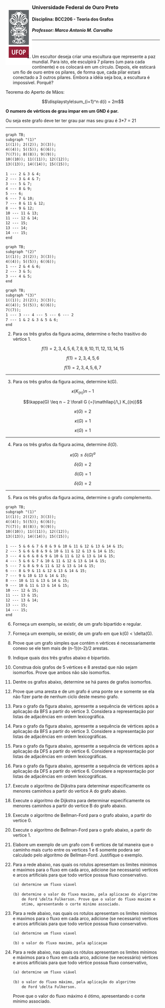 <img 
    style="
        float: left; 
        height: 180px;
        margin-top: 28px;
    "
    align="left"
    src="../assets/ufop.png" 
/>

### Universidade Federal de Ouro Preto
#### Disciplina: BCC206 - Teoria dos Grafos
##### Professor: Marco Antonio M. Carvalho

<hr/>
<br/>

1.  Um escultor deseja criar uma escultura que represente a paz mundial. 
    Para isto, ele esculpirá 7 pilares (um para cada continente) e os 
    colocará em um círculo. Depois, ele esticará um fio de ouro entre os 
    pilares, de forma que, cada pilar estará conectado a 3 outros pilares.
    Embora a idéia seja boa, a escultura é impossível.
    Porquê?

Teorema do Aperto de Mãos:

```math
\displaystyle\sum_{i=1}^n d(i) = 2m
```

**O numero de vértices de grau impar em um GND é par.**

Ou seja este grafo deve ter ter grau par mas seu grau é 3*7 = 21

<hr/>

```mermaid
graph TB;
subgraph "(1)"
1((1)); 2((2)); 3((3));
4((4)); 5((5)); 6((6));
7((7)); 8((8)); 9((9));
10((10)); 11((11)); 12((12)); 
13((13)); 14((14)); 15((15)); 

1 --- 2 & 3 & 4;
2 --- 3 & 4 & 7;
3 --- 5 & 7;
4 --- 8 & 9;
5 --- 6;
6 --- 7 & 10;
7 --- 8 & 11 & 12;
8 --- 9 & 12;
10 --- 11 & 13;
11 --- 12 & 14;
12 --- 15; 
13 --- 14;
14 --- 15;
end
```

```mermaid
graph TB;
subgraph "(2)"
1((1)); 2((2)); 3((3));
4((4)); 5((5)); 6((6));
1 --- 2 & 4 & 6;
2 --- 3 & 5;
3 --- 4 & 5;
end
```

```mermaid
graph TB;
subgraph "(3)"
1((1)); 2((2)); 3((3));
4((4)); 5((5)); 6((6));
7((7)); 
1 --- 3 --- 4 --- 5 --- 6 --- 2
7 --- 1 & 2 & 3 & 5 & 6;
end
```

2.  Para os três grafos da figura acima, determine o fecho trasitivo do 
    vértice 1.

```math
f(1) = {2,3,4,5,6,7,8,9,10,11,12,13,14,15}
```

```math
f(1) = {2,3,4,5,6}
```

```math
f(1) = {2,3,4,5,6,7}
```
<hr/>

3.  Para os três grafos da figura acima, determine k(G).

```math
\kappa(K_{(n)})  n - 1
```

```math
\kappa(G)  \leq  n − 2  \forall  G {=}\mathllap{/\,}  K_{(n)}
```

```math
\kappa(G) = 2
```

```math
\kappa(G) = 1
```

```math
\kappa(G) = 1 
```

<hr/>

4.  Para os três grafos da figura acima, determine $\delta(G)$.

```math
\kappa(G)  \leq \delta(G)^a
```

```math
\delta(G) = 2  
```

```math
\delta(G) = 1
```

```math
\delta(G)  = 2 
```

<hr/>

5.  Para os três grafos da figura acima, determine o grafo complemento.


```mermaid
graph TB;
subgraph "(1)"
1((1)); 2((2)); 3((3));
4((4)); 5((5)); 6((6));
7((7)); 8((8)); 9((9));
10((10)); 11((11)); 12((12)); 
13((13)); 14((14)); 15((15)); 

1 --- 5 & 6 & 7 & 8 & 9 & 10 & 11 & 12 & 13 & 14 & 15;
2 --- 5 & 6 & 8 & 9 & 10 & 11 & 12 & 13 & 14 & 15;
3 --- 4 & 6 & 8 & 9 & 10 & 11 & 12 & 13 & 14 & 15;
4 --- 5 & 6 & 7 & 10 & 11 & 12 & 13 & 14 & 15;
5 --- 7 & 8 & 9 & 11 & 12 & 13 & 14 & 15;
6 --- 8 & 9 & 11 & 12 & 13 & 14 & 15;
7 --- 9 & 10 & 13 & 14 & 15;
8 --- 10 & 11 & 13 & 14 & 15;
9 --- 10 & 11 & 13 & 14 & 15;
10 --- 12 & 15;
11 --- 13 & 15;
12 --- 13 & 14;
13 --- 15;
14 --- 15;
end
```

6.  Forneça um exemplo, se existir, de um grafo bipartido e regular.

7.  Forneça um exemplo, se existir, de um grafo em que k(G) < \delta(G).

8.  Prove que um grafo simples que contém n vértices é necessariamente
    conexo se ele tem mais de (n-1)(n-2)/2 arestas.

9.  Indique quais dos três grafos abaixo é bipartido.

10. Construa dois grafos de 5 vértices e 8 arestad que não sejam 
    isomorfos. Prove que ambos não são isomorfos.

11. Dentre os grafos abaixo, determine se há pares de grafos isomorfos.

12. Prove que uma aresta e de um grafo é uma ponte se e somente se ela 
    não fizer parte de nenhum ciclo deste mesmo grafo.

13. Para o grafo da figura abaixo, apresente a sequência de vértices após
    a aplicação da BFS a partir do vértice 3. Considera a representação
    por listas de adjacências em ordem lexicográfica.

14. Para o grafo da figura abaixo, apresente a sequência de vértices após
    a aplicação da BFS a partir do vértice 3. Considere a representação
    por listas de adjacências em ordem lexicográficas.


15. Para o grafo da figura abaixo, apresente a sequência de vértices após
    a aplicação da DFS a partir do vértice 6. Considere a representação
    por listas de adjacências em ordem lexicográficas.

16. Para o grafo da figura abaixo, apresente a sequência de vértices após
    a aplicação da DFS a partir do vértice 6. Considere a representação
    por listas de adjacências em ordem lexicográficas.

17. Execute o algoritmo de Dijkstra para determinar especificamente os 
    menores caminhos a partir do vertice A do grafo abaixo.


18. Execute o algoritmo de Dijkstra para determinar especificamente os 
    menores caminhos a partir do vertice B do grafo abaixo.

19. Execute o algoritmo de Bellman-Ford para o grafo abaixo, a partir 
    do vertice 0.

20. Execute o algoritmo de Bellman-Ford para o grafo abaixo, a partir 
    do vertice 1.
    
21. Elabore um exemplo de um grafo com 6 vertices de tal maneira que o
    caminho mais curto entre os vertices 1 e 6 somente podera ser 
    calculado pelo algoritmo de Bellman-Ford. Justifique o exemplo.

22. Para a rede abaixo, nas quais os rotulos apresentam os limites minimos
    e maximos para o fluxo em cada arco, adicione (se necessario) vertices
    e arcos artificiais para que todo vertice possua fluxo conservativo.

        (a) determine um fluxo viavel

        (b) determine o valor do fluxo maximo, pela aplicacao do algoritmo
            de Ford \delta Fulkerson. Prove que o valor do fluxo maximo e
            otimo, apresentando o corte minimo associado.

23. Para a rede abaixo, nas quais os rotulos apresentam os limites minimos
    e maximos para o fluxo em cada arco, adicione (se necessario) vertices
    e arcos artificiais para que todo vertice possua fluxo conservativo.

        (a) determine um fluxo viavel

        (b) o valor do fluxo maximo, pela aplicaçao 
        
24. Para a rede abaixo, nas quais os rótulos apresentam os limites 
    mínimos e máximos para o fluxo em cada arco, adicione 
    (se necessário) vértices e arcos artificiais para que todo vértice 
    possua fluxo conservativo, 

        (a) determine um fluxo viável 

        (b) o valor do fluxo máximo, pela aplicação do algoritmo 
            de Ford \delta Fulkerson.

    Prove que o valor do fluxo máximo é ótimo, apresentando o corte 
    mínimo associado.
